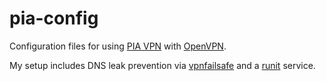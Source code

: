 pia-config
==========

Configuration files for using [PIA VPN](https://www.privateinternetaccess.com)
with [OpenVPN](https://openvpn.net/).

My setup includes DNS leak prevention via
[vpnfailsafe](https://github.com/wknapik/vpnfailsafe/) and a
[runit](http://smarden.org/runit/) service.
